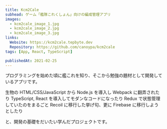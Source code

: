 ```yaml
---
title: Kcm2Cale
subhead: ゲーム「艦隊これくしょん」向けの編成管理アプリ
images:
  - kcm2cale_image_1.jpg
  - kcm2cale_image_2.jpg
  - kcm2cale_image_3.jpg
links:
  Website: https://kcm2cale.tepbyte.dev
  Repository: https://github.com/canoypa/kcm2cale
tags: [App, React, TypeScript]

publishedAt: 2021-02-25
---
```


プログラミングを始めた頃に艦これを知り、そこから勉強の題材として開発しているアプリです。

生物の HTML/CSS/JavaScript から Node.js を導入し Webpack に翻弄されたり
TypeScript, React を導入してモダンなコードになったり
Redux で状態管理していたのをまるごと Recoil に移行した挙げ句、更に Firebase に移行しようとしたり

と、開発の基礎をだいたい学んだプロジェクトです。
